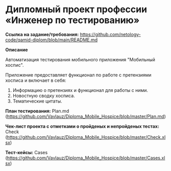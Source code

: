 # **Дипломный проект профессии «Инженер по тестированию»**

**Ссылка на задание/требования:** https://github.com/netology-code/qamid-diplom/blob/main/README.md

**Описание**

Автоматизация тестирования мобильного приложения "Мобильный хоспис".

Приложение предоставляет функционал по работе с претензиями хосписа и включает в себя:

1. Информацию о претензиях и функционал для работы с ними.
2. Новостную сводку хосписа.
3. Тематические цитаты.

**План тестирования:** Plan.md (https://github.com/Vavlauz/Diploma_Mobile_Hospice/blob/master/Plan.md)

**Чек-лист проекта с отметками о пройденых и непройденых тестах:** Check (https://github.com/Vavlauz/Diploma_Mobile_Hospice/blob/master/Check.xlsx)

**Тест-кейсы:** Cases (https://github.com/Vavlauz/Diploma_Mobile_Hospice/blob/master/Cases.xlsx)

